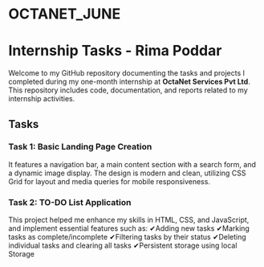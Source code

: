 # OCTANET_JUNE

# Internship Tasks - Rima Poddar

Welcome to my GitHub repository documenting the tasks and projects I completed during my one-month internship at **OctaNet Services Pvt Ltd**. This repository includes code, documentation, and reports related to my internship activities.


## Tasks

### Task 1: Basic Landing Page Creation

It features a navigation bar, a main content section with a search form, and a dynamic image display. The design is modern and clean, utilizing CSS Grid for layout and media queries for mobile responsiveness.

### Task 2: TO-DO List Application

This project helped me enhance my skills in HTML, CSS, and JavaScript, and implement essential features such as:
✔Adding new tasks 
✔Marking tasks as complete/incomplete 
✔Filtering tasks by their status 
✔Deleting individual tasks and clearing all tasks 
✔Persistent storage using local Storage
